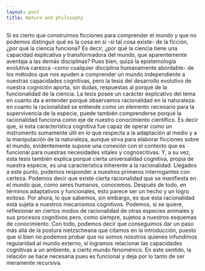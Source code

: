 ```yaml
---
layout: post
title: Nature and philosophy
---
```


Si es cierto que construimos ficciones para comprender el mundo y que no podemos distinguir
qué es la cosa en sí -si tal cosa existe- de la ficción, ¿por qué la ciencia funciona? Es decir, ¿por qué
la ciencia tiene una capacidad explicativa y transformadora del mundo, que aparentemente aventaja
a las demás disciplinas? Pues bien, quizá la epistemología evolutiva carezca -como cualquier
disciplina humanamente abordable- de los métodos que nos ayuden a comprender un mundo
independiente a nuestras capacidades cognitivas, pero la tesis del desarrollo evolutivo de nuestra
cognición aporta, sin dudas, respuestas al porqué de la funcionalidad de la ciencia. La tesis posee un
carácter explicativo del tema en cuanto da a entender porqué observamos racionalidad en la
naturaleza: en cuanto la racionalidad se entiende como un elemento necesario para la supervivencia
de la especie, puede también comprenderse porqué la racionalidad funciona como eje de nuestro
conocimiento científico. Es decir que, si esta característica cognitiva fue capaz de operar como un
instrumento sumamente útil en lo que respecta a la adaptación al medio y a la manipulación de la
naturaleza, aunque sirva para elaborar ficciones sobre el mundo, evidentemente supone una
conexión con el contexto que es funcional para nuestras necesidades vitales y cognoscitivas. Y, a su
vez, esta tesis también explica porqué cierta universalidad cognitiva, propia de nuestra especie, es
una característica inherente a la racionalidad.
Llegados a este punto, podemos responder a nuestros primeros interrogantes con certeza.
Podemos decir que existe cierta racionalidad que se manifiesta en el mundo que, como seres
humanos, conocemos. Después de todo, en términos adaptativos y funcionales, esto parece ser un
hecho y un logro exitoso. Por ahora, lo que sabemos, sin embargo, es que esta racionalidad está
sujeta a nuestros mecanismos cognitivos. Podemos, si se quiere, reflexionar en ciertos modos de
racionalidad de otras especies animales y sus procesos cognitivos pero, como siempre, sujetos a
nuestros esquemas de conocimiento. Con todo, podemos decir que conseguimos dar un paso más
allá de la postura nietzscheana que citamos en la introducción, puesto que si bien no podemos
probar que no somos nosotros quienes infundimos regularidad al mundo externo, sí logramos
relacionar las capacidades cognitivas a un ambiente, a cierto mundo fenoménico. En este sentido, la
relación se hace necesaria pues es funcional y deja por lo tanto de ser meramente recursiva.
